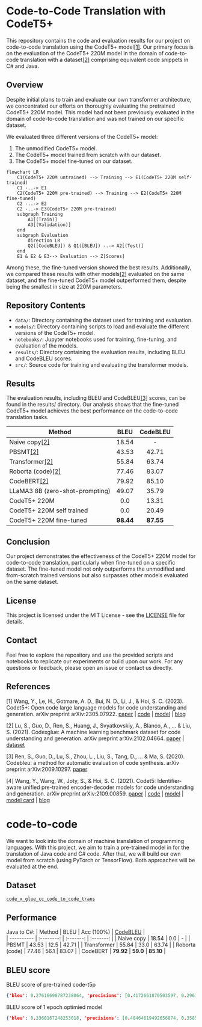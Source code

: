 # Code-to-Code Translation with CodeT5+

This repository contains the code and evaluation results for our project on code-to-code translation using the CodeT5+ model[[1]](#1). Our primary focus is on the evaluation of the CodeT5+ 220M model in the domain of code-to-code translation with a dataset[[2]](#2) comprising equivalent code snippets in C# and Java.

## Overview

Despite initial plans to train and evaluate our own transformer architecture, we concentrated our efforts on thoroughly evaluating the pretrained CodeT5+ 220M model. This model had not been previously evaluated in the domain of code-to-code translation and was not trained on our specific dataset.

We evaluated three different versions of the CodeT5+ model:
1. The unmodified CodeT5+ model.
2. The CodeT5+ model trained from scratch with our dataset.
3. The CodeT5+ model fine-tuned on our dataset.

```mermaid
flowchart LR
    C1(CodeT5+ 220M untrained) --> Training --> E1(CodeT5+ 220M self-trained)
    C1 -..-> E1
    C2(CodeT5+ 220M pre-trained) --> Training --> E2(CodeT5+ 220M fine-tuned)
    C2 -..-> E2
    C2 -..-> E3(CodeT5+ 220M pre-trained)
    subgraph Training
        A1[(Train)]
        A3[(Validation)]
    end
    subgraph Evaluation
        direction LR
        Q2([CodeBLEU]) & Q1([BLEU]) -.-> A2[(Test)]
    end
    E1 & E2 & E3--> Evaluation --> Z[Scores]
```

Among these, the fine-tuned version showed the best results. Additionally, we compared these results with other models[[2]](#2) evaluated on the same dataset, and the fine-tuned CodeT5+ model outperformed them, despite being the smallest in size at 220M parameters.

## Repository Contents

- `data/`: Directory containing the dataset used for training and evaluation.
- `models/`: Directory containing scripts to load and evaluate the different versions of the CodeT5+ model.
- `notebooks/`: Jupyter notebooks used for training, fine-tuning, and evaluation of the models.
- `results/`: Directory containing the evaluation results, including BLEU and CodeBLEU scores.
- `src/`: Source code for training and evaluating the transformer models.

## Results

The evaluation results, including BLEU and CodeBLEU[[3]](#3) scores, can be found in the results/ directory. Our analysis shows that the fine-tuned CodeT5+ model achieves the best performance on the code-to-code translation tasks.

|     Method     |    BLEU    |  CodeBLEU |
|    ----------  | :--------:  | :-------: |
| Naive copy[[2]](#2)     |   18.54     |      -    |
| PBSMT[[2]](#2)      	 |   43.53    |   42.71   |
| Transformer[[2]](#2)    |   55.84    |   63.74   |
| Roborta (code)[[2]](#2) |   77.46    |   83.07   |
| CodeBERT[[2]](#2)   	 | 79.92 | 85.10 |
| LLaMA3 8B (zero-shot-prompting) | 49.07 | 35.79 |
|CodeT5+ 220M | 0.0 | 13.31 |
|CodeT5+ 220M self trained | 0.0 | 20.49 |
|CodeT5+ 220M fine-tuned| **98.44** | **87.55** |


## Conclusion

Our project demonstrates the effectiveness of the CodeT5+ 220M model for code-to-code translation, particularly when fine-tuned on a specific dataset. The fine-tuned model not only outperforms the unmodified and from-scratch trained versions but also surpasses other models evaluated on the same dataset.

## License

This project is licensed under the MIT License - see the [LICENSE](LICENSE) file for details.

## Contact

Feel free to explore the repository and use the provided scripts and notebooks to replicate our experiments or build upon our work. For any questions or feedback, please open an issue or contact us directly.

## References
<a id="1">[1]</a> 
Wang, Y., Le, H., Gotmare, A. D., Bui, N. D., Li, J., & Hoi, S. C. (2023). Codet5+: Open code large language models for code understanding and generation. arXiv preprint arXiv:2305.07922. [paper](https://arxiv.org/pdf/2305.07922.pdf) | [code](https://github.com/salesforce/CodeT5/tree/main/CodeT5+) | [model](https://huggingface.co/models?sort=downloads&search=codet5p) | [blog](https://blog.salesforceairesearch.com/codet5-open-code-large-language-models/)

<a id="2">[2]</a> 
Lu, S., Guo, D., Ren, S., Huang, J., Svyatkovskiy, A., Blanco, A., ... & Liu, S. (2021). Codexglue: A machine learning benchmark dataset for code understanding and generation. arXiv preprint arXiv:2102.04664. [paper](https://doi.org/10.48550/arXiv.2102.04664) | [dataset](https://huggingface.co/datasets/google/code_x_glue_cc_code_to_code_trans)

<a id="3">[3]</a>
Ren, S., Guo, D., Lu, S., Zhou, L., Liu, S., Tang, D., ... & Ma, S. (2020). Codebleu: a method for automatic evaluation of code synthesis. arXiv preprint arXiv:2009.10297. [paper](https://doi.org/10.48550/arXiv.2009.10297)

<a id="4">[4]</a> 
Wang, Y., Wang, W., Joty, S., & Hoi, S. C. (2021). Codet5: Identifier-aware unified pre-trained encoder-decoder models for code understanding and generation. arXiv preprint arXiv:2109.00859. [paper](https://arxiv.org/pdf/2109.00859.pdf) | [code](https://github.com/salesforce/CodeT5/tree/main/CodeT5) | [model](https://huggingface.co/models?sort=downloads&search=codet5) | [model card](https://github.com/salesforce/CodeT5/blob/main/CodeT5/CodeT5_model_card.pdf) | [blog](https://blog.salesforceairesearch.com/codet5/) 












# code-to-code
We want to look into the domain of machine translation of programming languages. With this project, we aim to train a pre-trained model in for the translation of Java code and C# code. After that, we will build our own model from scratch (using PyTorch or TensorFlow). Both approaches will be evaluated at the end.

## Dataset
[`code_x_glue_cc_code_to_code_trans`](https://huggingface.co/datasets/google/code_x_glue_cc_code_to_code_trans)

## Performance
Java to C#:
|     Method     |    BLEU    | Acc (100%) |  [CodeBLEU](https://github.com/microsoft/CodeXGLUE/blob/main/Code-Code/code-to-code-trans/CodeBLEU.MD) |  
|    ----------  | :--------: | :-------:  | :-------: |
| Naive copy     |   18.54    |    0.0     |      -    |
| PBSMT      	 |   43.53    |   12.5     |   42.71   |
| Transformer    |   55.84    |   33.0     |   63.74   |
| Roborta (code) |   77.46    |   56.1     |   83.07   |
| CodeBERT   	 | **79.92**  | **59.0**   | **85.10** |


## BLEU score
BLEU score of pre-trained code-t5p
```json
{'bleu': 0.27616698787238064, 'precisions': [0.4172661870503597, 0.2961165048543689, 0.23955773955773957, 0.19651741293532338], 'brevity_penalty': 1.0, 'length_ratio': 1.774468085106383, 'translation_length': 834, 'reference_length': 470}
```
BLEU score of 1 epoch optimied model
```json
{'bleu': 0.3360167248253018, 'precisions': [0.48464619492656874, 0.35859269282814615, 0.2962962962962963, 0.24756606397774686], 'brevity_penalty': 1.0, 'length_ratio': 1.5936170212765957, 'translation_length': 749, 'reference_length': 470}
```


